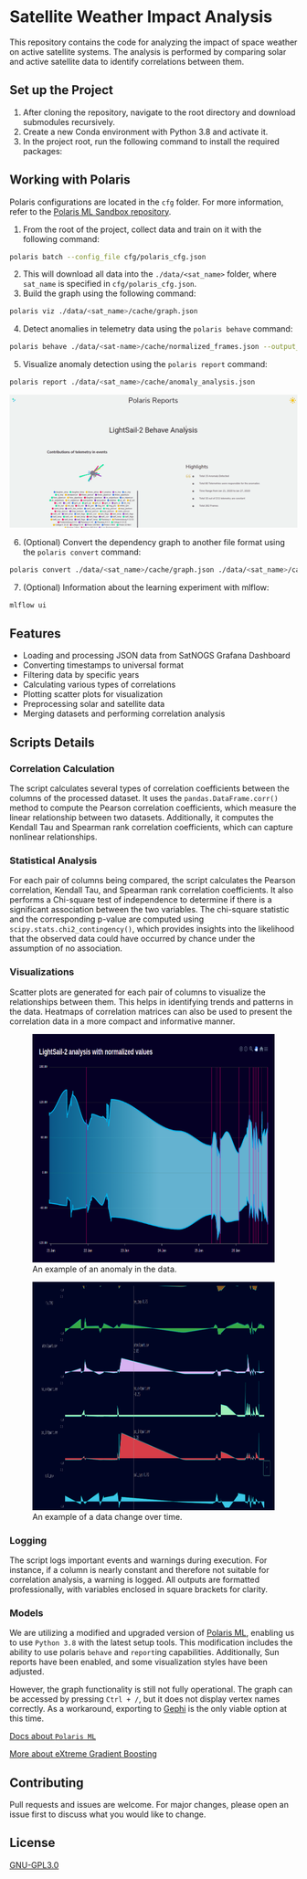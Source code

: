 # Satellite Weather Impact Analysis

This repository contains the code for analyzing the impact of space weather on
active satellite systems. The analysis is performed by comparing solar and
active satellite data to identify correlations between them.

## Set up the Project

1. After cloning the repository, navigate to the root directory and download
   submodules recursively.
2. Create a new Conda environment with Python 3.8 and activate it.
3. In the project root, run the following command to install the required
   packages:

## Working with Polaris

Polaris configurations are located in the `cfg` folder. For more information,
refer to
the [Polaris ML Sandbox repository](https://gitlab.com/geugenm/polaris-ml-sandbox/-/tree/master?ref_type=heads).

1. From the root of the project, collect data and train on it with the following
   command:

```bash
polaris batch --config_file cfg/polaris_cfg.json
```

2. This will download all data into the `./data/<sat_name>` folder,
   where `sat_name` is specified in `cfg/polaris_cfg.json`.
3. Build the graph using the following command:

```bash
polaris viz ./data/<sat_name>/cache/graph.json
```

4. Detect anomalies in telemetry data using the `polaris behave` command:

```bash
polaris behave ./data/<sat-name>/cache/normalized_frames.json --output_file ./data/<sat_name>/cache/anomaly_analysis.json
```

5. Visualize anomaly detection using the `polaris report` command:

```bash
polaris report ./data/<sat_name>/cache/anomaly_analysis.json
```

![Anomaly Interaction](.github/img/anomaly_interaction.gif)

6. (Optional) Convert the dependency graph to another file format using
   the `polaris convert` command:

```bash
polaris convert ./data/<sat_name>/cache/graph.json ./data/<sat_name>/cache/graph.gexf
```

7. (Optional) Information about the learning experiment with mlflow:

```bash
mlflow ui
```

## Features

- Loading and processing JSON data from SatNOGS Grafana Dashboard
- Converting timestamps to universal format
- Filtering data by specific years
- Calculating various types of correlations
- Plotting scatter plots for visualization
- Preprocessing solar and satellite data
- Merging datasets and performing correlation analysis

## Scripts Details

### Correlation Calculation

The script calculates several types of correlation coefficients between the
columns of the processed dataset. It uses the `pandas.DataFrame.corr()` method
to compute the Pearson correlation coefficients, which measure the linear
relationship between two datasets. Additionally, it computes the
Kendall Tau and Spearman rank correlation coefficients, which can capture
nonlinear relationships.

### Statistical Analysis

For each pair of columns being compared, the script calculates the Pearson
correlation, Kendall Tau, and Spearman rank correlation coefficients. It also
performs a Chi-square test of independence to determine if there is a
significant association between the two variables. The chi-square statistic and
the corresponding p-value are computed using `scipy.stats.chi2_contingency()`,
which provides insights into the likelihood that the observed data could have
occurred by chance under the assumption of no association.

### Visualizations

Scatter plots are generated for each pair of columns to visualize the
relationships between them. This helps in identifying trends and patterns in the
data. Heatmaps of correlation matrices can also be used to present the
correlation data in a more compact and informative manner.

<figure>
    <img src=".github/img/example_anomaly.webp" width="800" height="400" alt="Example Anomaly">
    <figcaption>An example of an anomaly in the data.</figcaption>
</figure>

<figure>
    <img src=".github/img/example_data_change.png" width="800" height="400" alt="Example Data Change">
    <figcaption>An example of a data change over time.</figcaption>
</figure>

### Logging

The script logs important events and warnings during execution. For instance, if
a column is nearly constant and therefore not suitable for correlation analysis,
a warning is logged. All outputs are formatted professionally, with variables
enclosed in square brackets for clarity.

### Models

We are utilizing a modified and upgraded version
of [Polaris ML](https://gitlab.com/geugenm/polaris-ml-sandbox), enabling us to
use `Python 3.8` with the latest setup tools. This modification includes the
ability to
use polaris `behave` and `report`ing capabilities.
Additionally, Sun reports have been enabled, and some visualization styles have
been adjusted.

However, the graph functionality is still not fully operational. The graph can
be accessed by pressing `Ctrl + /`, but it does not display vertex names
correctly. As a workaround, exporting to [Gephi](https://gephi.org/) is the only
viable option at this time.

[Docs about `Polaris ML`](https://docs.polarisml.space/en/latest/using/getting_started_with_polaris.html#running-your-first-analysis-lightsail-2)

[More about eXtreme Gradient Boosting](https://www.wikiwand.com/en/XGBoost)

## Contributing

Pull requests and issues are welcome. For major changes, please open an issue
first to discuss what you would like to change.

## License

[GNU-GPL3.0](https://www.gnu.org/licenses/gpl-3.0.txt)